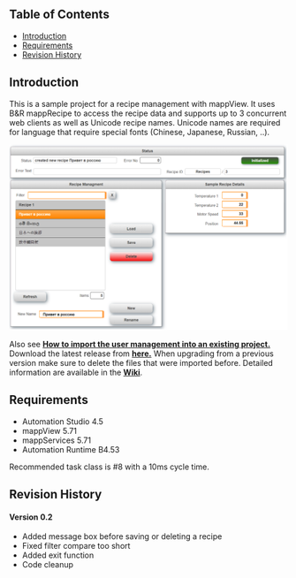 ## Table of Contents
* [Introduction](#Introduction)
* [Requirements](#Requirements)
* [Revision History](#Revision-History)

<a name="Introduction"></a>
## Introduction
This is a sample project for a recipe management with mappView. It uses B&R mappRecipe to access the recipe data and supports up to 3 concurrent web clients as well as Unicode recipe names. Unicode names are required for language that require special fonts (Chinese, Japanese, Russian, ..).

![](Logical/mappView/Resources/Media/screenshot.png)

Also see [**How to import the user management into an existing project.**](/Logical/mappRecipe/HowToImport.pdf) Download the latest release from [**here.**](../../releases) When upgrading from a previous version make sure to delete the files that were imported before. Detailed information are available in the [**Wiki**](https://github.com/br-automation-com/mappView-Recipe/wiki).

<a name="Requirements"></a>
## Requirements
* Automation Studio 4.5
* mappView 5.71
* mappServices 5.71
* Automation Runtime B4.53

Recommended task class is #8 with a 10ms cycle time.

<a name="Revision-History"></a>
## Revision History

#### Version 0.2
- Added message box before saving or deleting a recipe 
- Fixed filter compare too short 
- Added exit function 
- Code cleanup 
